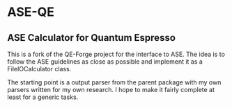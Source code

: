 ASE-QE
======

ASE Calculator for Quantum Espresso
-----------------------------------

This is a fork of the QE-Forge project for the interface to ASE.
The idea is to follow the ASE guidelines as close as possible and
implement it as a FileIOCalculator class. 

The starting point is a output parser from the parent package 
with my own parsers written for my own research. I hope to make it 
fairly complete at least for a generic tasks.


